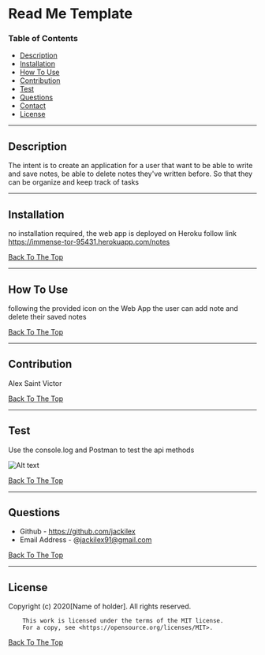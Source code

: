 
# Read Me Template

### Table of Contents
- [Description](#description)
- [Installation](#how-to-use)
- [How To Use](#how-to-use)
- [Contribution](#contribution)
- [Test](#test)
- [Questions](#questions)
- [Contact](#contact)
- [License](#license)

---

## Description
The intent is to create an application for a user that  want to be able to write and save notes, be able to delete notes they've written before. So that they can be organize and keep track of tasks


---
## Installation
no installation required, the web app is deployed on Heroku follow link https://immense-tor-95431.herokuapp.com/notes


[Back To The Top](#read-me-template)

---

## How To Use
following the provided icon on the Web App the user can add note and delete their saved notes 

[Back To The Top](#read-me-template)

---
## Contribution
Alex Saint Victor

[Back To The Top](#read-me-template)

---

## Test
Use the console.log and Postman to test the api methods

![Alt text](https://i.imgur.com/ImwlT5O.png)

[Back To The Top](#read-me-template)

---

## Questions
- Github - https://github.com/jackilex
- Email Address - @jackilex91@gmail.com

[Back To The Top](#read-me-template)

---

## License
Copyright (c) 2020[Name of holder]. All rights reserved.
        
        This work is licensed under the terms of the MIT license.  
        For a copy, see <https://opensource.org/licenses/MIT>.

[Back To The Top](#read-me-template)
